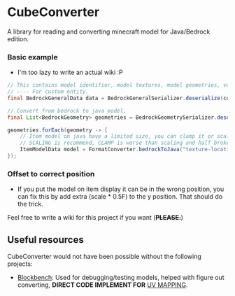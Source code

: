 # CubeConverter
A library for reading and converting minecraft model for Java/Bedrock edition.

### Basic example
- I'm too lazy to write an actual wiki :P
```java
// This contains model identifier, model textures, model geometries, variables.
// ---- For custom entity.
final BedrockGeneralData data = BedrockGeneralSerializer.deserialize(content);

// Convert from bedrock to java model.
final List<BedrockGeometry> geometries = BedrockGeometrySerializer.deserialize(content);

geometries.forEach(geometry -> {
    // Item model on java have a limited size, you can clamp it or scale it down and the scale it up in-game
    // SCALING is recommend, CLAMP is worse than scaling and half broken anyway.
    ItemModelData model = FormatConverter.bedrockToJava("texture-location", geometry, OverflowFixType.SCALING);
});
```

### Offset to correct position
- If you put the model on item display it can be in the wrong position, you can fix this by add extra (scale * 0.5F) to the y position. That should do the trick.

Feel free to write a wiki for this project if you want (~~**PLEASE.**~~)

## Useful resources
CubeConverter would not have been possible without the following projects:
- [Blockbench](https://github.com/JannisX11/blockbench/): Used for debugging/testing models, helped with figure out converting, **DIRECT CODE IMPLEMENT FOR** [UV MAPPING](https://github.com/Oryxel/CubeConverter/blob/main/src/main/java/org/oryxel/cube/util/UVUtil.java). 
